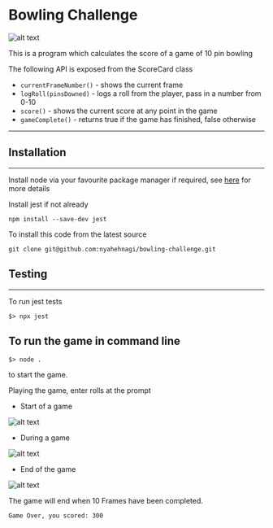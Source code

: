 # Bowling Challenge

![alt text](https://github.com/nyahehnagi/bowling-challenge/blob/main/docs/end_bowling.png)

This is a program which calculates the score of a game of 10 pin bowling

The following API is exposed from the ScoreCard class

* `currentFrameNumber()` - shows the current frame
* `logRoll(pinsDowned)` - logs a roll from the player, pass in a number from 0-10
* `score()` - shows the current score at any point in the game
* `gameComplete()` - returns true if the game has finished, false otherwise
----------------------
## Installation
----------------------
Install node via your favourite package manager if required, see [here](https://nodejs.org/en/ "Node") for more details

Install jest if not already
~~~~
npm install --save-dev jest
~~~~

To install this code from the latest source
~~~~
git clone git@github.com:nyahehnagi/bowling-challenge.git
~~~~


## Testing
-----------------------
To run jest tests
~~~~
$> npx jest
~~~~

## To run the game in command line
~~~~
$> node .
~~~~
to start the game.

Playing the game, enter rolls at the prompt

* Start of a game

![alt text](https://github.com/nyahehnagi/bowling-challenge/blob/main/docs/start_bowling.png)

* During a game

![alt text](https://github.com/nyahehnagi/bowling-challenge/blob/main/docs/mid_bowling.png)

* End of the game

![alt text](https://github.com/nyahehnagi/bowling-challenge/blob/main/docs/end_bowling.png)


The game will end when 10 Frames have been completed.
~~~~
Game Over, you scored: 300
~~~~

